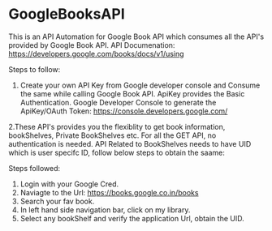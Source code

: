 # GoogleBooksAPI
This is an API Automation for Google Book API which consumes all the API's provided by Google Book API.
API Documenation: https://developers.google.com/books/docs/v1/using

Steps to follow:
1. Create your own API Key from Google developer console and Consume the same while calling Google Book API.
ApiKey provides the Basic Authentication.
Google Developer Console to generate the ApiKey/OAuth Token: https://console.developers.google.com/

2.These API's provides you the flexiblity to get book information, bookShelves, Private BookShelves etc.
For all the GET API, no authentication is needed.
API Related to BookShelves needs to have UID which is user specifc ID, follow below steps to obtain the saame:

Steps followed:
1. Login with your Google Cred.
2. Naviagte to the Url: https://books.google.co.in/books
3. Search your fav book.
4. In left hand side navigation bar, click on my library.
5. Select any bookShelf and verify the application Url, obtain the UID.
